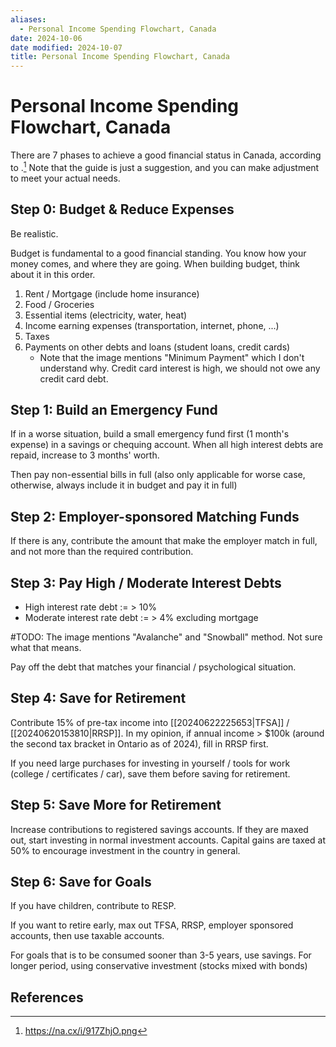 ```yaml
---
aliases:
  - Personal Income Spending Flowchart, Canada
date: 2024-10-06
date modified: 2024-10-07
title: Personal Income Spending Flowchart, Canada
---
```


# Personal Income Spending Flowchart, Canada

There are 7 phases to achieve a good financial status in Canada, according to .[^1] Note that the guide is just a suggestion, and you can make adjustment to meet your actual needs.

## Step 0: Budget & Reduce Expenses

Be realistic.

Budget is fundamental to a good financial standing. You know how your money comes, and where they are going. When building budget, think about it in this order.

1. Rent / Mortgage (include home insurance)
1. Food / Groceries
1. Essential items (electricity, water, heat)
1. Income earning expenses (transportation, internet, phone, ...)
1. Taxes
1. Payments on other debts and loans (student loans, credit cards)
    - Note that the image mentions "Minimum Payment" which I don't understand why. Credit card interest is high, we should not owe any credit card debt.

## Step 1: Build an Emergency Fund

If in a worse situation, build a small emergency fund first (1 month's expense) in a savings or chequing account. When all high interest debts are repaid, increase to 3 months' worth.

Then pay non-essential bills in full (also only applicable for worse case, otherwise, always include it in budget and pay it in full)

## Step 2: Employer-sponsored Matching Funds

If there is any, contribute the amount that make the employer match in full, and not more than the required contribution.

## Step 3: Pay High / Moderate Interest Debts

- High interest rate debt := > 10%
- Moderate interest rate debt := > 4% excluding mortgage

#TODO: The image mentions "Avalanche" and "Snowball" method. Not sure what that means.

Pay off the debt that matches your financial / psychological situation.

## Step 4: Save for Retirement

Contribute 15% of pre-tax income into [[20240622225653|TFSA]] / [[20240620153810|RRSP]]. In my opinion, if annual income > $100k (around the second tax bracket in Ontario as of 2024), fill in RRSP first.

If you need large purchases for investing in yourself / tools for work (college / certificates / car), save them before saving for retirement.

## Step 5: Save More for Retirement

Increase contributions to registered savings accounts. If they are maxed out, start investing in normal investment accounts. Capital gains are taxed at 50% to encourage investment in the country in general.

## Step 6: Save for Goals

If you have children, contribute to RESP.

If you want to retire early, max out TFSA, RRSP, employer sponsored accounts, then use taxable accounts.

For goals that is to be consumed sooner than 3-5 years, use savings. For longer period, using conservative investment (stocks mixed with bonds)

## References

[^1]: https://na.cx/i/917ZhjO.png
